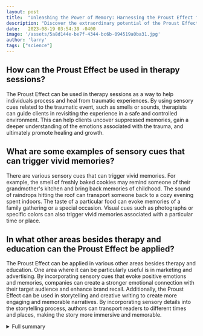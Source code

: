 ```yaml
---
layout: post
title:  "Unleashing the Power of Memory: Harnessing the Proust Effect for Personal Growth"
description: "Discover the extraordinary potential of the Proust Effect, a phenomenon that enhances memory and unlocks hidden potentials."
date:   2023-08-19 03:54:39 -0400
image: '/assets/5a8d144e-be7f-4344-bc6b-094519a0ba31.jpg'
author: 'larry'
tags: ["science"]
---
```


## How can the Proust Effect be used in therapy sessions?
The Proust Effect can be used in therapy sessions as a way to help individuals process and heal from traumatic experiences. By using sensory cues related to the traumatic event, such as smells or sounds, therapists can guide clients in revisiting the experience in a safe and controlled environment. This can help clients uncover suppressed memories, gain a deeper understanding of the emotions associated with the trauma, and ultimately promote healing and growth.

## What are some examples of sensory cues that can trigger vivid memories?
There are various sensory cues that can trigger vivid memories. For example, the smell of freshly baked cookies may remind someone of their grandmother's kitchen and bring back memories of childhood. The sound of raindrops hitting the roof can transport someone back to a cozy evening spent indoors. The taste of a particular food can evoke memories of a family gathering or a special occasion. Visual cues such as photographs or specific colors can also trigger vivid memories associated with a particular time or place.

## In what other areas besides therapy and education can the Proust Effect be applied?
The Proust Effect can be applied in various other areas besides therapy and education. One area where it can be particularly useful is in marketing and advertising. By incorporating sensory cues that evoke positive emotions and memories, companies can create a stronger emotional connection with their target audience and enhance brand recall. Additionally, the Proust Effect can be used in storytelling and creative writing to create more engaging and memorable narratives. By incorporating sensory details into the storytelling process, authors can transport readers to different times and places, making the story more immersive and memorable.


<details>
        <summary>Full summary</summary>
<p>Introduction:</p>
<p>Memory plays a crucial role in our lives, shaping who we are and how we perceive the world. It enables us to recall cherished moments, learn from past experiences, and navigate through life's complexities. While memory is typically thought of as a passive process, recent studies have revealed the power of actively engaging with our memories, leading to extraordinary results. This article explores the fascinating concept of the Proust Effect and its ability to unleash the full potential of our memory.</p>
<p>The Proust Effect, named after the renowned French author Marcel Proust, refers to the phenomenon where sensory cues trigger vivid and detailed memories. By immersing ourselves in the sights, sounds, and scents associated with specific moments, we can unlock a treasure trove of memories and tap into the underlying emotions and insights they hold.</p>
<p>Concrete Examples:</p>
<p>Research has shown that the Proust Effect can be a valuable tool for personal growth and self-discovery. For example, many individuals have reported significant breakthroughs in therapy sessions by evoking specific memories through sensory cues. By revisiting traumatic experiences or unresolved emotions, individuals can gain a deeper understanding of themselves and make strides towards healing and growth.</p>
<p>Moreover, the Proust Effect has been shown to enhance learning and retention. By associating new information with sensory cues that evoke previously learned material, students can improve their recall and understanding of complex subjects. This approach is particularly effective in language learning, where associating words with specific sensory experiences can reinforce vocabulary and grammar.</p>
<p>Conclusion:</p>
<p>The Proust Effect is a powerful tool that allows us to tap into the vast potential of our memories. By actively engaging with our past through sensory cues, we can unlock hidden insights, promote personal growth, and enhance our learning. Whether it's through therapy, education, or simply cherishing memorable moments, harnessing the power of the Proust Effect can revolutionize the way we perceive and relate to our memories. Embrace this phenomenon and embark on a journey of self-discovery and growth!</p>
<p>Key Takeaways:</p>
<ul>
<li>The Proust Effect refers to the phenomenon where sensory cues trigger vivid and detailed memories.</li>
<li>Actively engaging with memories through sensory cues can lead to personal growth and self-discovery.</li>
<li>The Proust Effect can enhance learning and retention, particularly in language learning.</li>
<li>Embracing the Proust Effect can revolutionize the way we perceive and relate to our memories.</li>
</ul>
</details>